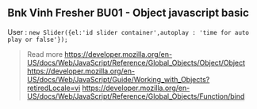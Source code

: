 ## Bnk Vinh Fresher BU01 - Object javascript basic
User : `new Slider({el:'id slider container',autoplay : 'time for auto play or false'});`

> Read more
> https://developer.mozilla.org/en-US/docs/Web/JavaScript/Reference/Global_Objects/Object/Object
> https://developer.mozilla.org/en-US/docs/Web/JavaScript/Guide/Working_with_Objects?retiredLocale=vi
> https://developer.mozilla.org/en-US/docs/Web/JavaScript/Reference/Global_Objects/Function/bind
